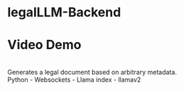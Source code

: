 # legalLLM-Backend
<h1 href=https://docs.google.com/presentation/d/1cWYQqO3Q1fVmGVn1bQX91wA5Sod7ONoXKLA48tzgXrY/edit?usp=sharing>Video Demo</h1><br>
Generates a legal document based on arbitrary metadata. <br>
Python - Websockets - Llama index - llamav2
